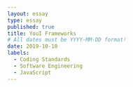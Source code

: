 ```yaml
---
layout: essay
type: essay
published: true
title: YouI Frameworks
# All dates must be YYYY-MM-DD format!
date: 2019-10-10
labels:
  - Coding Standards
  - Software Engineering
  - JavaScript
---
```

